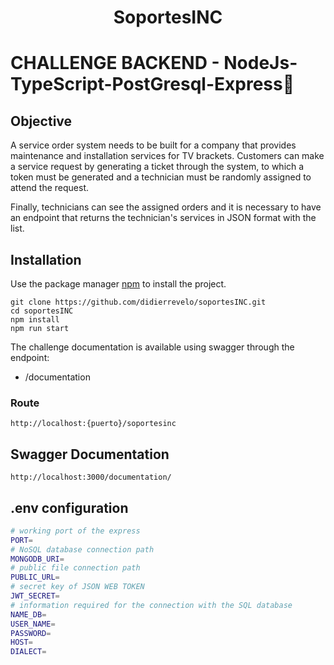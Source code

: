 <h1 align="center">SoportesINC</h1>

# CHALLENGE BACKEND - NodeJs-TypeScript-PostGresql-Express🚀

## Objective

A service order system needs to be built for a company that provides maintenance and installation services for TV brackets. Customers can make a service request by generating a ticket through the system, to which a token must be generated and a technician must be randomly assigned to attend the request.

Finally, technicians can see the assigned orders and it is necessary to have an endpoint that returns the technician's services in JSON format with the list.

## Installation

Use the package manager [npm](https://www.npmjs.com/) to install the project.

```
git clone https://github.com/didierrevelo/soportesINC.git
cd soportesINC
npm install
npm run start
```

The challenge documentation is available using swagger through the endpoint:

- /documentation

### Route

```http://localhost:{puerto}/soportesinc```

## Swagger Documentation

```http://localhost:3000/documentation/```

## .env configuration

```bash
# working port of the express
PORT=
# NoSQL database connection path
MONGODB_URI=
# public file connection path 
PUBLIC_URL=
# secret key of JSON WEB TOKEN 
JWT_SECRET=
# information required for the connection with the SQL database
NAME_DB=
USER_NAME=
PASSWORD=
HOST=
DIALECT=
```
